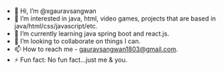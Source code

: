- 👋 Hi, I’m @xgauravsangwan
- 👀 I’m interested in java, html, video games, projects that are based in java/html/css/javascript/etc.
- 🌱 I’m currently learning java spring boot and react.js.
- 💞️ I’m looking to collaborate on things I can.
- 📫 How to reach me - gauravsangwan1803@gmail.com.
- ⚡ Fun fact: No fun fact...just me & you.

<!---
xgauravsangwan/xgauravsangwan is a ✨ special ✨ repository because its `README.md` (this file) appears on your GitHub profile.
You can click the Preview link to take a look at your changes.
--->
